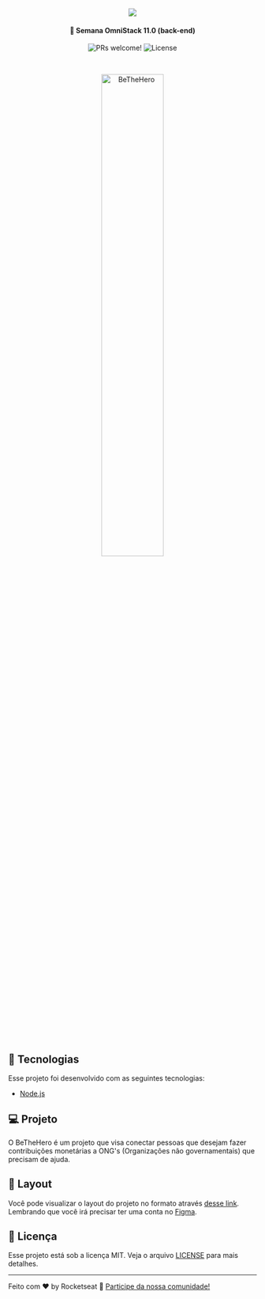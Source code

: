 <h3 align="center">
   <img src="https://encrypted-tbn0.gstatic.com/images?q=tbn%3AANd9GcTSYy_HDUnMgvE4JyD3LSbIRq4qkkHAd5UddBwwiQCZ9BpREiKA&usqp=CAU">
 </h3>
<h4 align="center">
  🚀 Semana OmniStack 11.0 (back-end)
</h4>

<p align="center">
 <img src="https://img.shields.io/static/v1?label=PRs&message=welcome&color=7159c1&labelColor=000000" alt="PRs welcome!" />

  <img alt="License" src="https://img.shields.io/static/v1?label=license&message=MIT&color=7159c1&labelColor=000000">
</p>

<br>

<p align="center">
  <img alt="BeTheHero" src="https://miro.medium.com/max/596/1*H0tVCIc-h8BKtnnmR6eVSw.png" width="50%">
</p>

## :rocket: Tecnologias

Esse projeto foi desenvolvido com as seguintes tecnologias:

- [Node.js](https://nodejs.org/en/)

## 💻 Projeto

O BeTheHero é um projeto que visa conectar pessoas que desejam fazer contribuições monetárias a ONG's (Organizações não governamentais) que precisam de ajuda.

## 🔖 Layout

Você pode visualizar o layout do projeto no formato através [desse link](https://www.figma.com/file/2C2yvw7jsCOGmaNUDftX9n/Be-The-Hero---OmniStack-11?node-id=37%3A394). Lembrando que você irá precisar ter uma conta no [Figma](http://figma.com/).

## :memo: Licença

Esse projeto está sob a licença MIT. Veja o arquivo [LICENSE](LICENSE.md) para mais detalhes.

---

Feito com ♥ by Rocketseat :wave: [Participe da nossa comunidade!](https://discordapp.com/invite/gCRAFhc)
